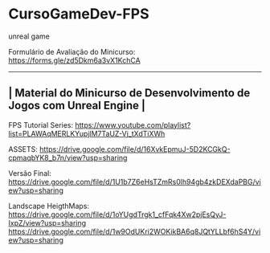 # CursoGameDev-FPS
unreal game

Formulário de Avaliação do Minicurso:
https://forms.gle/zd5Dkm6a3vX1KchCA 

---------------------------------------------------------------------------------------------------
| Material do Minicurso de Desenvolvimento de Jogos com Unreal Engine |
---------------------------------------------------------------------------------------------------
FPS Tutorial Series:
https://www.youtube.com/playlist?list=PLAWAqMERLKYupjlM7TaUZ-Vj_tXdTiXWh

ASSETS:
https://drive.google.com/file/d/16XvkEpmuJ-5D2KCGkQ-cpmaqbYK8_b7n/view?usp=sharing

Versão Final:
https://drive.google.com/file/d/1U1b7Z6eHsTZmRs0lh94gb4zkDEXdaPBG/view?usp=sharing

Landscape HeigthMaps:
https://drive.google.com/file/d/1oYUgdTrgk1_cfFqk4Xw2pjEsQyJ-IxpZ/view?usp=sharing
https://drive.google.com/file/d/1w9OdUKri2WOKikBA6q8JQtYLLbf6hS4Y/view?usp=sharing
